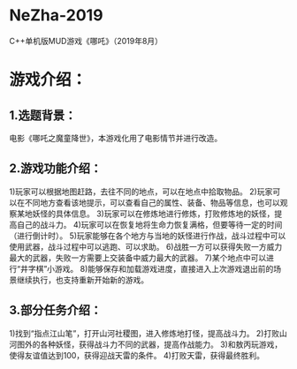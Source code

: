 # NeZha-2019
C++单机版MUD游戏《哪吒》（2019年8月）

# 游戏介绍：
 ## 1.选题背景：
   电影《哪吒之魔童降世》，本游戏化用了电影情节并进行改造。
 ## 2.游戏功能介绍：
   1)玩家可以根据地图赶路，去往不同的地点，可以在地点中拾取物品。
   2)玩家可以在不同地方查看该地提示，可以查看自己的属性、装备、物品等信息，也可以观察某地妖怪的具体信息。
   3)玩家可以在修炼地进行修炼，打败修炼地的妖怪，提高自己的战斗力。
   4)玩家可以在恢复地将生命力恢复满格，但要等待一定的时间（进行倒计时）。
   5)玩家能够在各个地方与当地的妖怪进行作战，战斗过程中可以使用武器，战斗过程中可以逃跑、可以求助。
   6)战胜一方可以获得失败一方威力最大的武器，失败一方需要上交装备中威力最大的武器。
   7)某个地点中可以进行“井字棋”小游戏。
   8)能够保存和加载游戏进度，直接进入上次游戏退出前的场景继续执行，也支持重新开始新的游戏。
 ## 3.部分任务介绍：
   1)找到“指点江山笔”，打开山河社稷图，进入修炼地打怪，提高战斗力。
   2)打败山河图外的各种妖怪，获得战斗力不同的武器，提高作战能力。
   3)和敖丙玩游戏，使得友谊值达到100，获得迎战天雷的条件。
   4)打败天雷，获得最终胜利。
